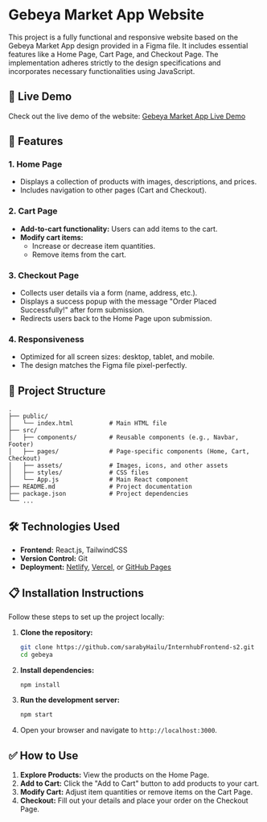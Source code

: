 # Gebeya Market App Website

This project is a fully functional and responsive website based on the Gebeya Market App design provided in a Figma file. It includes essential features like a Home Page, Cart Page, and Checkout Page. The implementation adheres strictly to the design specifications and incorporates necessary functionalities using JavaScript.

## 🚀 Live Demo

Check out the live demo of the website: [Gebeya Market App Live Demo](#)

## 📌 Features

### 1. **Home Page**
- Displays a collection of products with images, descriptions, and prices.
- Includes navigation to other pages (Cart and Checkout).


### 2. **Cart Page**
- **Add-to-cart functionality:** Users can add items to the cart.
- **Modify cart items:**
  - Increase or decrease item quantities.
  - Remove items from the cart.

### 3. **Checkout Page**
- Collects user details via a form (name, address, etc.).
- Displays a success popup with the message "Order Placed Successfully!" after form submission.
- Redirects users back to the Home Page upon submission.
  
### 4. **Responsiveness**
- Optimized for all screen sizes: desktop, tablet, and mobile.
- The design matches the Figma file pixel-perfectly.

## 📂 Project Structure

```plaintext
.
├── public/
│   └── index.html          # Main HTML file
├── src/
│   ├── components/         # Reusable components (e.g., Navbar, Footer)
│   ├── pages/              # Page-specific components (Home, Cart, Checkout)
│   ├── assets/             # Images, icons, and other assets
│   ├── styles/             # CSS files
│   └── App.js              # Main React component
├── README.md               # Project documentation
├── package.json            # Project dependencies
└── ...
```

## 🛠️ Technologies Used

- **Frontend:** React.js, TailwindCSS
- **Version Control:** Git
- **Deployment:** [Netlify](https://www.netlify.com/), [Vercel](https://vercel.com/), or [GitHub Pages](https://pages.github.com/)

## 📋 Installation Instructions

Follow these steps to set up the project locally:

1. **Clone the repository:**
   ```bash
   git clone https://github.com/sarabyHailu/InternhubFrontend-s2.git
   cd gebeya
   ```

2. **Install dependencies:**
   ```bash
   npm install
   ```

3. **Run the development server:**
   ```bash
   npm start
   ```

4. Open your browser and navigate to `http://localhost:3000`.

## ✅ How to Use

1. **Explore Products:** View the products on the Home Page.
2. **Add to Cart:** Click the "Add to Cart" button to add products to your cart.
3. **Modify Cart:** Adjust item quantities or remove items on the Cart Page.
4. **Checkout:** Fill out your details and place your order on the Checkout Page.


